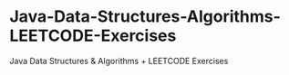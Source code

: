 # Java-Data-Structures-Algorithms-LEETCODE-Exercises
Java Data Structures &amp; Algorithms + LEETCODE Exercises
